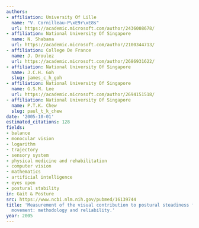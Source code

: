 ```yaml
---
authors:
- affiliation: University Of Lille
  name: "V. Cornilleau-P\xE9r\xE8s"
  url: https://academic.microsoft.com/author/2436008678/
- affiliation: National University Of Singapore
  name: N. Shabana
  url: https://academic.microsoft.com/author/2100344713/
- affiliation: College De France
  name: J. Droulez
  url: https://academic.microsoft.com/author/2686931622/
- affiliation: National University Of Singapore
  name: J.C.H. Goh
  slug: james_c_h_goh
- affiliation: National University Of Singapore
  name: G.S.M. Lee
  url: https://academic.microsoft.com/author/2694151518/
- affiliation: National University Of Singapore
  name: P.T.K. Chew
  slug: paul_t_k_chew
date: '2005-10-01'
estimated_citations: 128
fields:
- balance
- monocular vision
- logarithm
- trajectory
- sensory system
- physical medicine and rehabilitation
- computer vision
- mathematics
- artificial intelligence
- eyes open
- postural stability
in: Gait & Posture
src: https://www.ncbi.nlm.nih.gov/pubmed/16139744
title: 'Measurement of the visual contribution to postural steadiness from the COP
  movement: methodology and reliability.'
year: 2005
---
```

